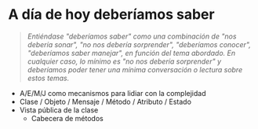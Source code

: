 # A día de hoy deberíamos saber

> *Entiéndase "deberíamos saber" como una combinación de "nos debería sonar", "no nos debería sorprender", "deberíamos conocer", "deberíamos saber manejar", en función del tema abordado. En cualquier caso, lo mínimo es "no nos debería sorprender" y deberíamos poder tener una mínima conversación o lectura sobre estos temas.*

- A/E/M/J como mecanismos para lidiar con la complejidad
- Clase / Objeto / Mensaje / Método / Atributo / Estado
- Vista pública de la clase
  - Cabecera de métodos
